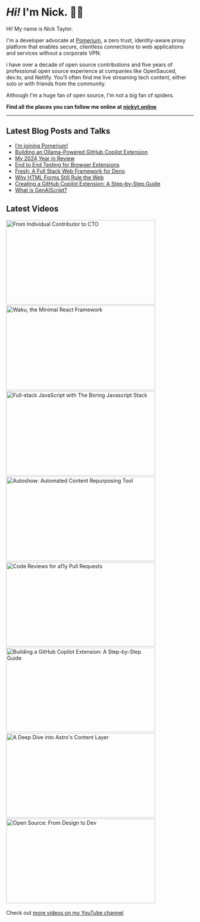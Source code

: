 # <em>Hi!</em> I'm Nick. 👋🏻

Hi! My name is Nick Taylor. 

I'm a developer advocate at [Pomerium](https://pomeroum.com), a zero trust, identity-aware proxy platform that enables secure, clientless connections to web applications and services without a corporate VPN.

i have over a decade of open source contributions and five years of professional open source experience at companies like OpenSauced, dev.to, and Netlify. You’ll often find me live streaming tech content, either solo or with friends from the community.

Although I'm a huge fan of open source, I'm not a big fan of spiders.

**Find all the places you can follow me online at [nickyt.online](https://nickyt.online)**

---

## Latest Blog Posts and Talks

<!-- BLOG-POST-LIST:START -->
- [I’m joining Pomerium!](https://www.nickyt.co/blog/im-joining-pomerium-225j/)
- [Building an Ollama-Powered GitHub Copilot Extension](https://www.nickyt.co/blog/building-an-ollama-powered-github-copilot-extension-2l4n/)
- [My 2024 Year in Review](https://www.nickyt.co/blog/2024-year-in-review-1p7p/)
- [End to End Testing for Browser Extensions](https://www.nickyt.co/talks/end-to-end-testing-for-browser-extensions-xtreme-js-2024/)
- [Fresh: A Full Stack Web Framework for Deno](https://www.nickyt.co/talks/fresh--a-full-stack-web-framework-for-deno-all-things-open-2024/)
- [Why HTML Forms Still Rule the Web](https://www.nickyt.co/talks/why-html-forms-still-rule-the-web-netlify-compose-2024/)
- [Creating a GitHub Copilot Extension: A Step-by-Step Guide](https://www.nickyt.co/blog/creating-your-first-github-copilot-extension-a-step-by-step-guide-28g0/)
- [What is GenAIScript?](https://www.nickyt.co/blog/what-is-genaiscript-1mf2/)
<!-- BLOG-POST-LIST:END -->

## Latest Videos

<!-- VIDEO-LIST:START --><aside><a href="https://www.youtube.com/watch?v=E60TSmMkWVM" title="From Individual Contributor to CTO"><img src="https://img.youtube.com/vi/E60TSmMkWVM/maxresdefault.jpg" alt="From Individual Contributor to CTO" width="400" height="226" /></a>&nbsp;&nbsp;<a href="https://www.youtube.com/watch?v=N4mIg7Rt9D4" title="Waku, the Minimal React Framework"><img src="https://img.youtube.com/vi/N4mIg7Rt9D4/maxresdefault.jpg" alt="Waku, the Minimal React Framework" width="400" height="226" /></a>&nbsp;&nbsp;<a href="https://www.youtube.com/watch?v=JM-GF-wqdv0" title="Full-stack JavaScript with The Boring Javascript Stack"><img src="https://img.youtube.com/vi/JM-GF-wqdv0/maxresdefault.jpg" alt="Full-stack JavaScript with The Boring Javascript Stack" width="400" height="226" /></a>&nbsp;&nbsp;<a href="https://www.youtube.com/watch?v=89FbJXhzdjg" title="Autoshow: Automated Content Repurposing Tool"><img src="https://img.youtube.com/vi/89FbJXhzdjg/maxresdefault.jpg" alt="Autoshow: Automated Content Repurposing Tool" width="400" height="226" /></a>&nbsp;&nbsp;<a href="https://www.youtube.com/watch?v=nQUZAKWELr0" title="Code Reviews for a11y Pull Requests"><img src="https://img.youtube.com/vi/nQUZAKWELr0/maxresdefault.jpg" alt="Code Reviews for a11y Pull Requests" width="400" height="226" /></a>&nbsp;&nbsp;<a href="https://www.youtube.com/watch?v=zvcuks2X_e8" title="Building a GitHub Copilot Extension: A Step-by-Step Guide"><img src="https://img.youtube.com/vi/zvcuks2X_e8/maxresdefault.jpg" alt="Building a GitHub Copilot Extension: A Step-by-Step Guide" width="400" height="226" /></a>&nbsp;&nbsp;<a href="https://www.youtube.com/watch?v=Bf8rVtQxbAs" title="A Deep Dive into Astro's Content Layer"><img src="https://img.youtube.com/vi/Bf8rVtQxbAs/maxresdefault.jpg" alt="A Deep Dive into Astro's Content Layer" width="400" height="226" /></a>&nbsp;&nbsp;<a href="https://www.youtube.com/watch?v=RLy1goKB8yg" title="Open Source: From Design to Dev"><img src="https://img.youtube.com/vi/RLy1goKB8yg/maxresdefault.jpg" alt="Open Source: From Design to Dev" width="400" height="226" /></a>&nbsp;&nbsp;</aside><!-- VIDEO-LIST:END -->

Check out [more videos on my YouTube channel](https://www.youtube.com/channel/UCBLlEq0co24VFJIMEHNcPOQ)
